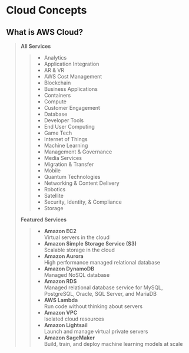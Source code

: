 Cloud Concepts
===============
What is AWS Cloud?
---------------
> **All Services**
> > + Analytics
> > + Application Integration
> > + AR & VR
> > + AWS Cost Management
> > + Blockchain
> > + Business Applications
> > + Containers
> > + Compute
> > + Customer Engagement
> > + Database
> > + Developer Tools
> > + End User Computing
> > + Game Tech
> > + Internet of Things
> > + Machine Learning
> > + Management & Governance
> > + Media Services
> > + Migration & Transfer
> > + Mobile
> > + Quantum Technologies
> > + Networking & Content Delivery
> > + Robotics
> > + Satellite
> > + Security, Identity, & Compliance
> > + Storage
>
>
>  **Featured Services**
> > + **Amazon EC2**    
> > Virtual servers in the cloud
> > + **Amazon Simple Storage Service (S3)**    
> > Scalable storage in the cloud
> > + **Amazon Aurora**    
> > High performance managed relational database
> > + **Amazon DynamoDB**    
> > Managed NoSQL database
> > + **Amazon RDS**    
> > Managed relational database service for MySQL, PostgreSQL, Oracle, SQL Server, and MariaDB
> > + **AWS Lambda**    
> > Run code without thinking about servers
> > + **Amazon VPC**    
> > Isolated cloud resources
> > + **Amazon Lightsail**    
> > Launch and manage virtual private servers
> > + **Amazon SageMaker**    
> > Build, train, and deploy machine learning models at scale
